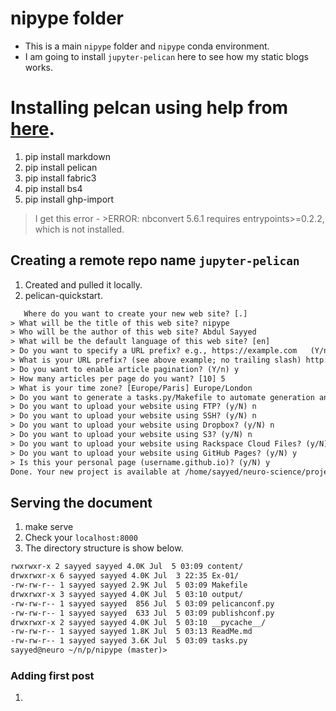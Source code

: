 # nipype folder

- This is a main `nipype` folder and `nipype` conda environment.
- I am going to install `jupyter-pelican` here to see how my static blogs works.

# Installing pelcan using help from [here](https://pythonforundergradengineers.com/how-i-built-this-site-1.html).

 1. pip install markdown
 2. pip install pelican
 3. pip install fabric3
 4. pip install bs4
 5. pip install ghp-import

  > I get this error - >ERROR: nbconvert 5.6.1 requires entrypoints>=0.2.2, which is not installed.

  ## Creating a remote repo name `jupyter-pelican`

  1. Created and pulled it locally.
  2. pelican-quickstart.

```txt
   Where do you want to create your new web site? [.] 
> What will be the title of this web site? nipype
> Who will be the author of this web site? Abdul Sayyed
> What will be the default language of this web site? [en] 
> Do you want to specify a URL prefix? e.g., https://example.com   (Y/n) Y
> What is your URL prefix? (see above example; no trailing slash) http://AbdulSayyed.github.io/jupyter-pelican
> Do you want to enable article pagination? (Y/n) y
> How many articles per page do you want? [10] 5
> What is your time zone? [Europe/Paris] Europe/London
> Do you want to generate a tasks.py/Makefile to automate generation and publishing? (Y/n) y
> Do you want to upload your website using FTP? (y/N) n
> Do you want to upload your website using SSH? (y/N) n
> Do you want to upload your website using Dropbox? (y/N) n
> Do you want to upload your website using S3? (y/N) n
> Do you want to upload your website using Rackspace Cloud Files? (y/N) n
> Do you want to upload your website using GitHub Pages? (y/N) y
> Is this your personal page (username.github.io)? (y/N) y
Done. Your new project is available at /home/sayyed/neuro-science/projects/nipype


```

 ## Serving the document

 1. make serve
 2. Check your `localhost:8000`
 3. The directory structure is show below.

 ```txt
 rwxrwxr-x 2 sayyed sayyed 4.0K Jul  5 03:09 content/
drwxrwxr-x 6 sayyed sayyed 4.0K Jul  3 22:35 Ex-01/
-rw-rw-r-- 1 sayyed sayyed 2.9K Jul  5 03:09 Makefile
drwxrwxr-x 3 sayyed sayyed 4.0K Jul  5 03:10 output/
-rw-rw-r-- 1 sayyed sayyed  856 Jul  5 03:09 pelicanconf.py
-rw-rw-r-- 1 sayyed sayyed  633 Jul  5 03:09 publishconf.py
drwxrwxr-x 2 sayyed sayyed 4.0K Jul  5 03:10 __pycache__/
-rw-rw-r-- 1 sayyed sayyed 1.8K Jul  5 03:13 ReadMe.md
-rw-rw-r-- 1 sayyed sayyed 3.6K Jul  5 03:09 tasks.py
sayyed@neuro ~/n/p/nipype (master)>  
```

### Adding first post 

1. 